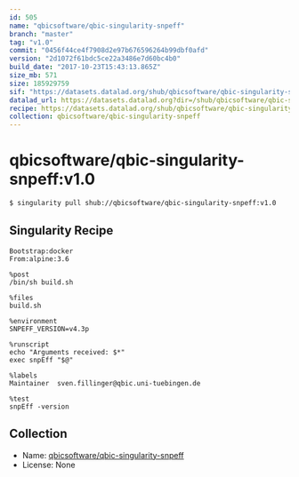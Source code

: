 ```yaml
---
id: 505
name: "qbicsoftware/qbic-singularity-snpeff"
branch: "master"
tag: "v1.0"
commit: "0456f44ce4f7908d2e97b676596264b99dbf0afd"
version: "2d1072f61bdc5ce22a3486e7d60bc4b0"
build_date: "2017-10-23T15:43:13.865Z"
size_mb: 571
size: 185929759
sif: "https://datasets.datalad.org/shub/qbicsoftware/qbic-singularity-snpeff/v1.0/2017-10-23-0456f44c-2d1072f6/2d1072f61bdc5ce22a3486e7d60bc4b0.simg"
datalad_url: https://datasets.datalad.org?dir=/shub/qbicsoftware/qbic-singularity-snpeff/v1.0/2017-10-23-0456f44c-2d1072f6/
recipe: https://datasets.datalad.org/shub/qbicsoftware/qbic-singularity-snpeff/v1.0/2017-10-23-0456f44c-2d1072f6/Singularity
collection: qbicsoftware/qbic-singularity-snpeff
---
```


# qbicsoftware/qbic-singularity-snpeff:v1.0

```bash
$ singularity pull shub://qbicsoftware/qbic-singularity-snpeff:v1.0
```

## Singularity Recipe

```singularity
Bootstrap:docker
From:alpine:3.6

%post
/bin/sh build.sh

%files
build.sh

%environment
SNPEFF_VERSION=v4.3p

%runscript
echo "Arguments received: $*"
exec snpEff "$@"

%labels
Maintainer	sven.fillinger@qbic.uni-tuebingen.de

%test
snpEff -version
```

## Collection

 - Name: [qbicsoftware/qbic-singularity-snpeff](https://github.com/qbicsoftware/qbic-singularity-snpeff)
 - License: None

